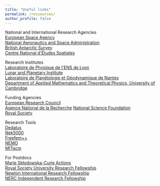 ```yaml
---
title: "Useful links"
permalink: /ressources/
author_profile: false
---
```


National and International Research Agencies  
[European Space Agency](https://www.esa.int/)  
[National Aeronautics and Space Administration](https://www.nasa.gov/)  
[British Antarctic Survey](https://www.bas.ac.uk/)  
[Centre National d'Études Spatiales](https://cnes.fr/fr/)

Research Institutes  
[Laboratoire de Physique de l'ENS de Lyon](http://www.ens-lyon.fr/PHYSIQUE)  
[Lunar and Planetary Institute](https://www.lpi.usra.edu/)  
[Laboratoire de Planétologie et Géodynamique de Nantes](https://lpg-umr6112.fr/index.php?lang=en)  
[Department of Applied Mathematics and Theoretical Physics, University of Cambridge](https://www.damtp.cam.ac.uk/)  

Funding Agencies  
[European Research Council](https://erc.europa.eu/)  
[Agence National de la Recherche](https://anr.fr/en/)
[National Science Foundation](https://www.nsf.gov/)  
[Royal Society](https://royalsociety.org/)

Research Tools  
[Dedalus](https://dedalus-project.org/)  
[Nek5000](https://nek5000.mcs.anl.gov/)  
[Freefem++](https://doc.freefem.org/introduction/index.html)  
[NEMO](https://www.nemo-ocean.eu/)  
[MITgcm](http://mitgcm.org/)  

For Postdocs  
[Marie Skłodowska-Curie Actions](https://ec.europa.eu/research/mariecurieactions/node_en)  
[Royal Society University Research Fellowship](https://royalsociety.org/grants-schemes-awards/grants/university-research/)  
[Newton International Research Fellowship](https://royalsociety.org/grants-schemes-awards/grants/newton-international/)  
[NERC Independent Research Fellowship](https://nerc.ukri.org/funding/available/fellowships/irf/)


